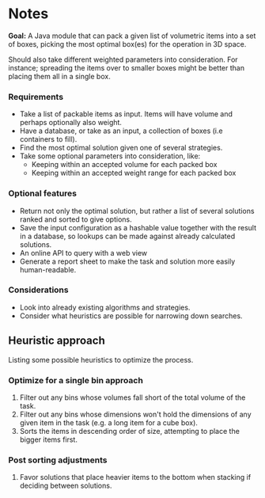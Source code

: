 # Notes

**Goal:** A Java module that can pack a given list of volumetric items into a set of boxes, picking the most optimal box(es) for the operation in 3D space.

Should also take different weighted parameters into consideration. For instance; spreading the items over to smaller boxes might be better than placing them all in a single box.

### Requirements
* Take a list of packable items as input. Items will have volume and perhaps optionally also weight.
* Have a database, or take as an input, a collection of boxes (i.e containers to fill).
* Find the most optimal solution given one of several strategies.
* Take some optional parameters into consideration, like:
  * Keeping within an accepted volume for each packed box
  * Keeping within an accepted weight range for each packed box

### Optional features
* Return not only the optimal solution, but rather a list of several solutions ranked and sorted to give options.
* Save the input configuration as a hashable value together with the result in a database, so lookups can be made against already calculated solutions.
* An online API to query with a web view
* Generate a report sheet to make the task and solution more easily human-readable.

### Considerations
* Look into already existing algorithms and strategies.
* Consider what heuristics are possible for narrowing down searches.

## Heuristic approach

Listing some possible heuristics to optimize the process.

### Optimize for a single bin approach
1. Filter out any bins whose volumes fall short of the total volume of the task.
2. Filter out any bins whose dimensions won't hold the dimensions of any given item in the task (e.g. a long item for a cube box).
3. Sorts the items in descending order of size, attempting to place the bigger items first.

### Post sorting adjustments
1. Favor solutions that place heavier items to the bottom when stacking if deciding between solutions.